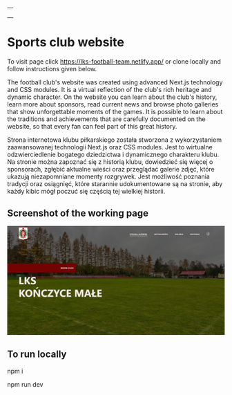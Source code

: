 <table align="center">
    <tr>
        <td>
            <a align="center" href="https://github.com/Manioo77/lks-konczyce-male/commits/main">
                <img src="https://img.shields.io/github/last-commit/Manioo77/lks-konczyce-male"  alt=""/>
            </a>
        </td>
    </tr>
</table>

# Sports club website

To visit page click https://lks-football-team.netlify.app/ or clone locally and follow instructions given below.

The football club's website was created using advanced Next.js technology and CSS modules. It is a virtual reflection of the club's rich heritage and dynamic character. On the website you can learn about the club's history, learn more about sponsors, read current news and browse photo galleries that show unforgettable moments of the games. It is possible to learn about the traditions and achievements that are carefully documented on the website, so that every fan can feel part of this great history.

Strona internetowa klubu piłkarskiego została stworzona z wykorzystaniem zaawansowanej technologii Next.js oraz CSS modules. Jest to wirtualne odzwierciedlenie bogatego dziedzictwa i dynamicznego charakteru klubu. Na stronie można zapoznać się z historią klubu, dowiedzieć się więcej o sponsorach, zgłębić aktualne wieści oraz przeglądać galerie zdjęć, które ukazują niezapomniane momenty rozgrywek. Jest możliwość poznania tradycji oraz osiągnięć, które starannie udokumentowane są na stronie, aby każdy kibic mógł poczuć się częścią tej wielkiej historii.

## Screenshot of the working page

![Zrzut ekranu aplikacji](./public/images/lks.PNG)

## To run locally

npm i

npm run dev
